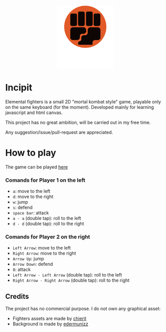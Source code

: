 <p align="center">
    <img src="assets/branding/icon-readme.png" style="width:auto;height:200px">
</p>



# Incipit
Elemental fighters is a small 2D "mortal kombat style" game, playable only on the same keyboard (for the moment). Developed mainly for learning javascript and html canvas.
    
This project has no great ambition, will be carried out in my free time. 

Any suggestion/issue/pull-request are appreciated.




# How to play
The game can be played [here](https://obviouslynotraffa.github.io/Elemental-Fighters/)


### Comands for Player 1 on the left
  - `a`: move to the left
  - `d`: move to the right
  - `w`: jump
  - `s`: defend
  - `space bar`: attack
  - `a - a` (double tap): roll to the left
  - `d - d` (double tap): roll to the right




### Comands for Player 2 on the right
  - `Left Arrow`: move to the left
  - `Right Arrow`: move to the right
  - `Arrow Up`: jump
  - `Arrow Down`: defend
  - `0`: attack
  - `Left Arrow - Left Arrow` (double tap): roll to the left
  - `Right Arrow - Right Arrow` (double tap): roll to the right



## Credits
The project has no commercial purpose. I do not own any graphical asset:

- Fighters assets are made by [chierit](https://chierit.itch.io)
- Background is made by [edermunizz](https://edermunizz.itch.io)

